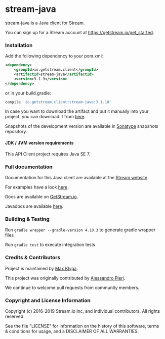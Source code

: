 stream-java
===========
[stream-java](https://github.com/GetStream/stream-java) is a Java client for [Stream](https://getstream.io/).

You can sign up for a Stream account at https://getstream.io/get_started.

### Installation

Add the following dependency to your pom.xml:

```xml
<dependency>
    <groupId>io.getstream.client</groupId>
    <artifactId>stream-java</artifactId>
    <version>3.1.9</version>
</dependency>
```

or in your build.gradle:

```gradle
compile 'io.getstream.client:stream-java:3.1.10'
```

In case you want to download the artifact and put it manually into your project,
you can download it from [here](https://github.com/GetStream/stream-java/releases).

Snapshots of the development version are available in [Sonatype](https://oss.sonatype.org/content/repositories/snapshots/io/getstream/client/) snapshots repository.

#### JDK / JVM version requirements

This API Client project requires Java SE 7.

### Full documentation

Documentation for this Java client are available at the [Stream website](https://getstream.io/docs/?language=java).

For examples have a look [here](https://github.com/GetStream/stream-java/tree/master/example/Example.java).

Docs are available on [GetStream.io](http://getstream.io/docs/).

Javadocs are available [here](https://getstream.github.io/stream-java/).

### Building & Testing

Run `gradle wrapper --gradle-version 4.10.3` to generate gradle wrapper files

Run `gradle test` to execute integration tests

### Credits & Contributors

Project is maintained by [Max Klyga](nekuromento).

This project was originally contributed by [Alessandro Pieri](sirio7g).

We continue to welcome pull requests from community members.

### Copyright and License Information

Copyright (c) 2016-2019 Stream.io Inc, and individual contributors. All rights reserved.

See the file "LICENSE" for information on the history of this software, terms & conditions for usage, and a DISCLAIMER OF ALL WARRANTIES.
